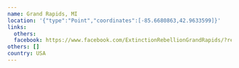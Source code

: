 ```yaml
---
name: Grand Rapids, MI
location: '{"type":"Point","coordinates":[-85.6680863,42.9633599]}'
links:
  others: 
  facebook: https://www.facebook.com/ExtinctionRebellionGrandRapids/?ref=br_rs
others: []
country: USA
---
```

